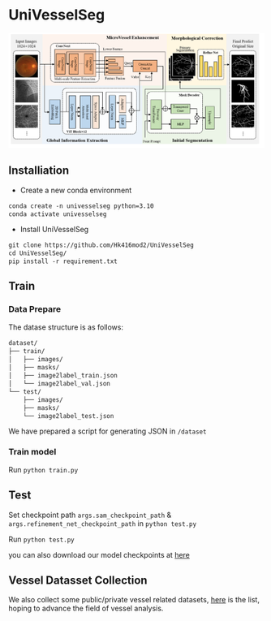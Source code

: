 # UniVesselSeg

![Method](./method.png)

## Installiation

- Create a new conda environment
```
conda create -n univesselseg python=3.10
conda activate univesselseg
```

- Install UniVesselSeg
```
git clone https://github.com/Hk416mod2/UniVesselSeg
cd UniVesselSeg/
pip install -r requirement.txt
```
## Train

### Data Prepare
The datase structure is as follows:
```
dataset/
├── train/
│   ├── images/
│   ├── masks/
│   ├── image2label_train.json
│   └── image2label_val.json
└── test/
    ├── images/
    ├── masks/
    └── image2label_test.json
```
We have prepared a script for generating JSON in `/dataset`

### Train model
Run `python train.py`

## Test
Set checkpoint path `args.sam_checkpoint_path` & `args.refinement_net_checkpoint_path` in `python test.py`

Run `python test.py`

you can also download our model checkpoints at [here](https://drive.google.com/drive/folders/1cF5BMRBkTyZNYsUxDOR2EgE-g8Kq-hg8?usp=sharing)

## Vessel Datasset Collection
We also collect some public/private vessel related datasets, [here](https://github.com/Hk416mod2/VesselDataset) is the list, hoping to advance the field of vessel analysis.


